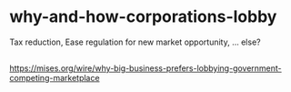 # why-and-how-corporations-lobby
Tax reduction, Ease regulation for new market opportunity, ... else?

## 
https://mises.org/wire/why-big-business-prefers-lobbying-government-competing-marketplace
